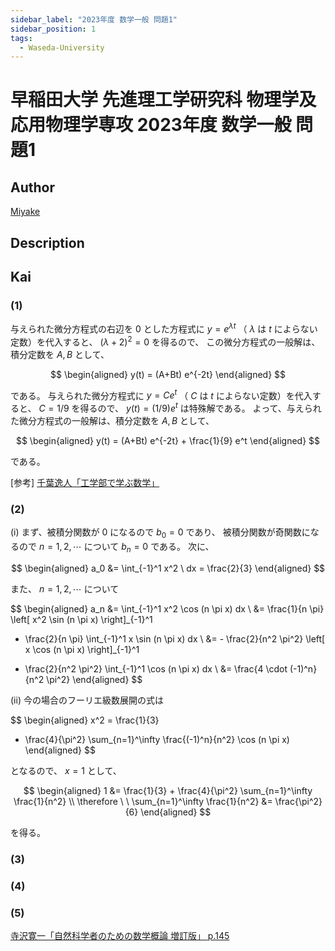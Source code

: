 ```yaml
---
sidebar_label: "2023年度 数学一般 問題1"
sidebar_position: 1
tags:
  - Waseda-University
---
```

# 早稲田大学 先進理工学研究科 物理学及応用物理学専攻 2023年度 数学一般 問題1

## **Author**
[Miyake](https://miyake.github.io/exams/index.html)

## **Description**

## **Kai**
### (1)
与えられた微分方程式の右辺を $0$ とした方程式に
$y = e^{\lambda t}$ （ $\lambda$ は $t$ によらない定数）を代入すると、
$(\lambda + 2)^2 = 0$ を得るので、
この微分方程式の一般解は、積分定数を $A, B$ として、

$$
\begin{aligned}
y(t) = (A+Bt) e^{-2t}
\end{aligned}
$$

である。
与えられた微分方程式に
$y = C e^t$ （ $C$ は $t$ によらない定数）を代入すると、
$C = 1/9$ を得るので、
$y(t) = (1/9) e^t$ は特殊解である。
よって、与えられた微分方程式の一般解は、積分定数を $A, B$ として、

$$
\begin{aligned}
y(t) = (A+Bt) e^{-2t} + \frac{1}{9} e^t
\end{aligned}
$$

である。

<p>
[参考]
<a href="https://www.amazon.co.jp/dp/490381419X/ref=nosim?tag=msscee0a-22">
千葉逸人「工学部で学ぶ数学」
</a>
</p>

### (2)
(i) まず、被積分関数が $0$ になるので $b_0=0$ であり、
被積分関数が奇関数になるので $n = 1, 2, \cdots$ について $b_n=0$ である。
次に、

$$
  \begin{aligned}
  a_0
  &= \int_{-1}^1 x^2 \ dx
  = \frac{2}{3}
  \end{aligned}
$$

また、 $n = 1, 2, \cdots$ について

$$
  \begin{aligned}
  a_n
  &= \int_{-1}^1 x^2 \cos (n \pi x) dx
  \\
  &= \frac{1}{n \pi} \left[ x^2 \sin (n \pi x) \right]_{-1}^1
  - \frac{2}{n \pi} \int_{-1}^1 x \sin (n \pi x) dx
  \\
  &= - \frac{2}{n^2 \pi^2} \left[ x \cos (n \pi x) \right]_{-1}^1
  + \frac{2}{n^2 \pi^2} \int_{-1}^1 \cos (n \pi x) dx
  \\
  &= \frac{4 \cdot (-1)^n}{n^2 \pi^2}
  \end{aligned}
$$

(ii) 今の場合のフーリエ級数展開の式は

$$
  \begin{aligned}
  x^2 = \frac{1}{3}
  + \frac{4}{\pi^2} \sum_{n=1}^\infty \frac{(-1)^n}{n^2} \cos (n \pi x)
  \end{aligned}
$$

となるので、 $x=1$ として、

$$
  \begin{aligned}
  1 &= \frac{1}{3} + \frac{4}{\pi^2} \sum_{n=1}^\infty \frac{1}{n^2}
  \\
  \therefore \ \ 
  \sum_{n=1}^\infty \frac{1}{n^2} &= \frac{\pi^2}{6}
  \end{aligned}
$$

を得る。

### (3)

### (4)

### (5)

<p>
<a href="https://www.amazon.co.jp/dp/4000054805/ref=nosim?tag=msscee0a-22">
寺沢寛一「自然科学者のための数学概論 増訂版」 p.145
</a>
</p>